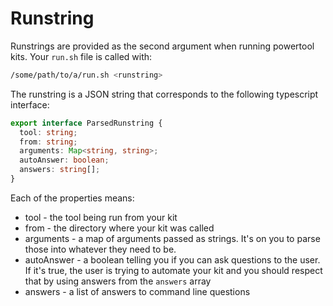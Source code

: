 # Runstring

Runstrings are provided as the second argument when running powertool kits. Your `run.sh` file is called with:

```bash
/some/path/to/a/run.sh <runstring>
```

The runstring is a JSON string that corresponds to the following typescript interface:

```ts
export interface ParsedRunstring {
  tool: string;
  from: string;
  arguments: Map<string, string>;
  autoAnswer: boolean;
  answers: string[];
}
```

Each of the properties means:

- tool - the tool being run from your kit
- from - the directory where your kit was called
- arguments - a map of arguments passed as strings. It's on you to parse those into whatever they need to be.
- autoAnswer - a boolean telling you if you can ask questions to the user. If it's true, the user is trying to automate your kit and you should respect that by using answers from the `answers` array
- answers - a list of answers to command line questions
